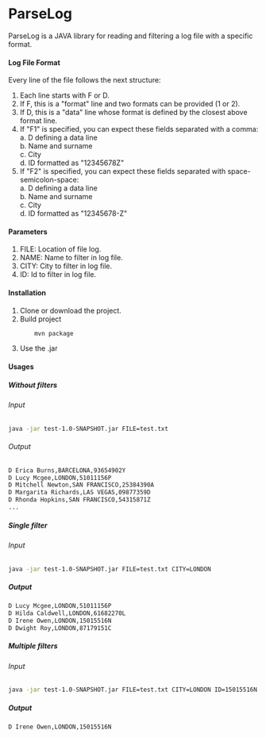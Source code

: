 # ParseLog

ParseLog is a JAVA library for reading and filtering a log file with a specific format.

#### Log File Format
Every line of the file follows the next structure:
1. Each line starts with F or D.
2. If F, this is a "format" line and two formats can be provided (1 or 2).
3. If D, this is a "data" line whose format is defined by the closest above format line.
4. If "F1" is specified, you can expect these fields separated with a comma:\
    a. D defining a data line\
    b. Name and surname\
    c. City\
    d. ID formatted as "12345678Z"
5. If "F2" is specified, you can expect these fields separated with space-semicolon-space:\
    a. D defining a data line\
    b. Name and surname\
    c. City\
    d. ID formatted as "12345678-Z"
    
#### Parameters
1. FILE: Location of file log.
2. NAME: Name to filter in log file.
3. CITY: City to filter in log file.
4. ID: Id to filter in log file.

#### Installation
1. Clone or download the project.
2. Build project
    ```bash
        mvn package
    ```
3. Use the .jar

#### Usages
##### Without filters
###### Input

```bash
java -jar test-1.0-SNAPSHOT.jar FILE=test.txt
```

###### Output
```bash
D Erica Burns,BARCELONA,93654902Y
D Lucy Mcgee,LONDON,51011156P
D Mitchell Newton,SAN FRANCISCO,25384390A
D Margarita Richards,LAS VEGAS,09877359D
D Rhonda Hopkins,SAN FRANCISCO,54315871Z
...
```
##### Single filter
###### Input

```bash
java -jar test-1.0-SNAPSHOT.jar FILE=test.txt CITY=LONDON
```

##### Output
```bash
D Lucy Mcgee,LONDON,51011156P
D Hilda Caldwell,LONDON,61682270L
D Irene Owen,LONDON,15015516N
D Dwight Roy,LONDON,87179151C
```

##### Multiple filters
###### Input

```bash
java -jar test-1.0-SNAPSHOT.jar FILE=test.txt CITY=LONDON ID=15015516N
```

##### Output
```bash
D Irene Owen,LONDON,15015516N
```